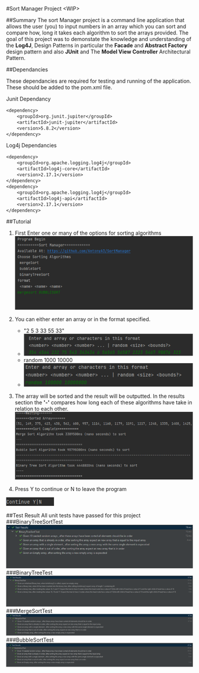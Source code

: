 #Sort Manager Project \<WIP\>

##Summary
The sort Manager project is a command line application that allows the user (you) to input numbers in an 
array which you can sort and compare how, long it takes each algorithm to sort the arrays provided.
The goal of this project was to demonstate the knowledge and
understanding of the **Log4J**, Design Patterns in particular the **Facade** and **Abstract Factory** design
pattern and also **JUnit** and The **Model View Controller** Architectural Pattern.


##Dependancies

These dependancies are required for testing and running of the application. These should
be added to the pom.xml file.

Junit Dependancy
        
    <dependency>
        <groupId>org.junit.jupiter</groupId>
        <artifactId>junit-jupiter</artifactId>
        <version>5.8.2</version>
    </dependency>

Log4j Dependancies

    <dependency>
        <groupId>org.apache.logging.log4j</groupId>
        <artifactId>log4j-core</artifactId>
        <version>2.17.1</version>
    </dependency>
    <dependency>
        <groupId>org.apache.logging.log4j</groupId>
        <artifactId>log4j-api</artifactId>
        <version>2.17.1</version>
    </dependency>

##Tutorial

1. First Enter one or many of the options for sorting algorithms
![img_6.png](img_6.png)
2. You can either enter an array or in the format specified.

   - "2 5 3 33 55 33"
   - ![img_8.png](img_8.png)
   - random 1000 10000
   - ![img_7.png](img_7.png)
3. The array will be sorted and the result will be outputted. In the results section the **'-'** compares how long each of these algorithms have take in relation to each other.
![img_10.png](img_10.png)
4. Press Y to continue or N to leave the program

![img_11.png](img_11.png)


##Test Result
All unit tests have passed for this project
###BinaryTreeSortTest
![img.png](img.png)
###BinaryTreeTest
![img_1.png](img_1.png)
###MergeSortTest
![img_12.png](img_12.png)
###BubbleSortTest
![img_3.png](img_3.png)
